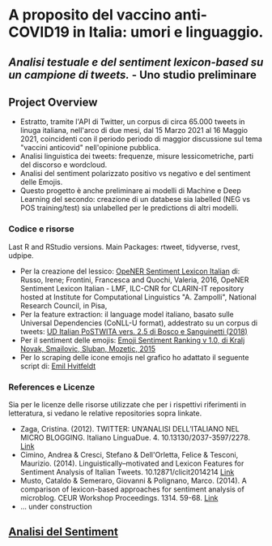 # A proposito del vaccino anti-COVID19 in Italia: umori e linguaggio.
## *Analisi testuale e del sentiment lexicon-based su un campione di tweets.* - Uno studio preliminare

## **Project Overview**

- Estratto, tramite l'API di Twitter, un corpus di circa 65.000 tweets in linuga italiana, nell'arco di due mesi, dal 15 Marzo 2021 al 16 Maggio 2021, coincidenti con il periodo periodo di maggior discussione sul tema "vaccini anticovid" nell'opinione pubblica.
- Analisi linguistica dei tweets: frequenze, misure lessicometriche, parti del discorso e wordcloud.
- Analisi del sentiment polarizzato positivo vs negativo e del sentiment delle Emojis.
- Questo progetto è anche preliminare ai modelli di Machine e Deep Learning del secondo: creazione di un databese sia labelled (NEG vs POS training/test) sia unlabelled per le predictions di altri modelli.

### **Codice e risorse**

Last R and RStudio versions.
Main Packages: rtweet, tidyverse, rvest, udpipe.

- Per la creazione del lessico: [OpeNER Sentiment Lexicon Italian](http://hdl.handle.net/20.500.11752/ILC-73) di: Russo, Irene; Frontini, Francesca and Quochi, Valeria, 2016, OpeNER Sentiment Lexicon Italian - LMF, ILC-CNR for CLARIN-IT repository hosted at Institute for Computational Linguistics "A. Zampolli", National Research Council, in Pisa, 
- Per la feature extraction: il language model italiano, basato sulle Universal Dependencies (CoNLL-U format), addestrato su un corpus di tweets:
  [UD Italian PoSTWITA vers. 2.5 di Bosco e Sanguinetti (2018)](https://universaldependencies.org/treebanks/it_postwita/index.html)
- Per il sentiment delle emojis: [Emoji Sentiment Ranking v 1.0, di Kralj Novak, Smailovic, Sluban, Mozetic, 2015](http://kt.ijs.si/data/Emoji_sentiment_ranking/index.html)
- Per lo scraping delle icone emojis nel grafico ho adattato il seguente script di: [Emil Hvitfeldt](https://www.hvitfeldt.me/blog/real-emojis-in-ggplot2/)

### **References e Licenze**

Sia per le licenze delle risorse utilizzate che per i rispettivi riferimenti in letteratura, si vedano le relative repositories sopra linkate.

- Zaga, Cristina. (2012). TWITTER: UN’ANALISI DELL’ITALIANO NEL MICRO BLOGGING. Italiano LinguaDue. 4. 10.13130/2037-3597/2278. [Link](https://www.researchgate.net/publication/307707857_TWITTER_UN%27ANALISI_DELL%27ITALIANO_NEL_MICRO_BLOGGING)
- Cimino, Andrea & Cresci, Stefano & Dell'Orletta, Felice & Tesconi, Maurizio. (2014). Linguistically–motivated and Lexicon Features for Sentiment Analysis of Italian Tweets. 10.12871/clicit2014214 [Link](https://www.researchgate.net/publication/272480560_Linguistically-motivated_and_Lexicon_Features_for_Sentiment_Analysis_of_Italian_Tweets)
- Musto, Cataldo & Semeraro, Giovanni & Polignano, Marco. (2014). A comparison of lexicon-based approaches for sentiment analysis of microblog. CEUR Workshop Proceedings. 1314. 59-68. [Link](https://www.researchgate.net/publication/287871786_A_comparison_of_lexicon-based_approaches_for_sentiment_analysis_of_microblog)
- ... under construction

## [Analisi del Sentiment](https://github.com/Gabmi73/Covid_Language/blob/master/Analysis.md)

